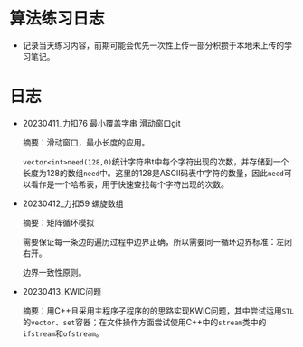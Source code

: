 # 算法练习日志

- 记录当天练习内容，前期可能会优先一次性上传一部分积攒于本地未上传的学习笔记。

# 日志

- 20230411_力扣76 最小覆盖字串	滑动窗口git

  摘要：滑动窗口，最小长度的应用。

  `vector<int>need(128,0)`统计字符串t中每个字符出现的次数，并存储到一个长度为128的数组`need`中。这里的128是ASCII码表中字符的数量，因此`need`可以看作是一个哈希表，用于快速查找每个字符出现的次数。

- 20230412_力扣59 螺旋数组

  摘要：矩阵循环模拟

  需要保证每一条边的遍历过程中边界正确，所以需要同一循环边界标准：左闭右开。

  边界一致性原则。

- 20230413_KWIC问题

  摘要：用C++且采用主程序子程序的的思路实现KWIC问题，其中尝试运用`STL`的`vector`、`set`容器；在文件操作方面尝试使用C++中的`stream`类中的`ifstream`和`ofstream`。

